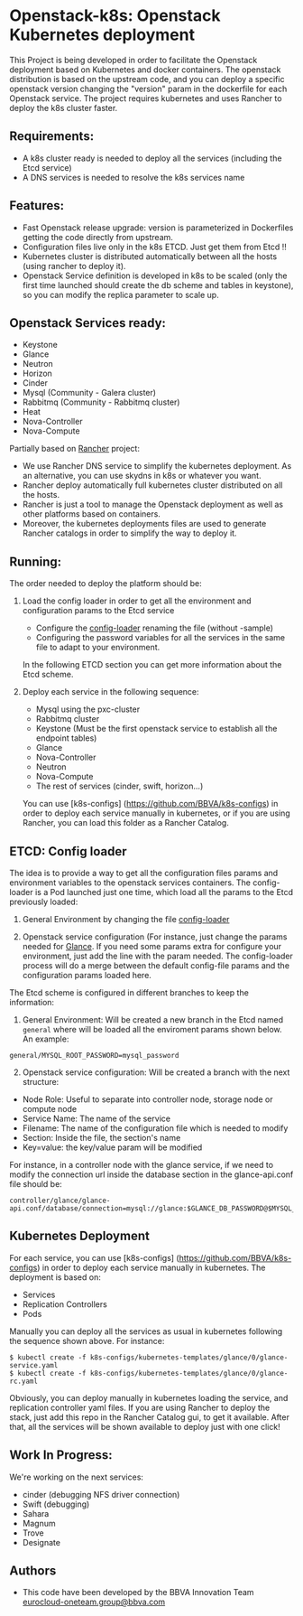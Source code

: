 # Openstack-k8s: Openstack Kubernetes deployment

This Project is being developed in order to facilitate the Openstack deployment based on Kubernetes and docker containers.
The openstack distribution is based on the upstream code, and you can deploy a specific openstack version changing the "version" param in the dockerfile for each Openstack service.
The project requires kubernetes and uses Rancher to deploy the k8s cluster faster.

## Requirements:
- A k8s cluster ready is needed to deploy all the services (including the Etcd service)
- A DNS services is needed to resolve the k8s services name

## Features:
- Fast Openstack release upgrade: version is parameterized in Dockerfiles getting the code directly from upstream.
- Configuration files live only in the k8s ETCD. Just get them from Etcd !!
- Kubernetes cluster is distributed automatically between all the hosts (using rancher to deploy it).
- Openstack Service definition is developed in k8s to be scaled (only the first time launched should create the db scheme and tables in keystone), so you can modify the replica parameter to scale up.

## Openstack Services ready:
- Keystone
- Glance
- Neutron
- Horizon
- Cinder
- Mysql (Community - Galera cluster)
- Rabbitmq (Community - Rabbitmq cluster)
- Heat
- Nova-Controller
- Nova-Compute

Partially based on [Rancher](https://github.com/rancher) project: 
- We use Rancher DNS service to simplify the kubernetes deployment. As an alternative, you can use skydns in k8s or whatever you want.
- Rancher deploy automatically full kubernetes cluster distributed on all the hosts.
- Rancher is just a tool to manage the Openstack deployment as well as other platforms based on containers.
- Moreover, the kubernetes deployments files are used to generate Rancher catalogs in order to simplify the way to deploy it.


## Running:

The order needed to deploy the platform should be:

1. Load the config loader in order to get all the environment and configuration params to the Etcd service
   - Configure the [config-loader](https://github.com/BBVA/openstack-k8s/tree/master/config-loader/data/bootstrap/general) renaming the file (without -sample)
   - Configuring the password variables for all the services in the same file to adapt to your environment.

   In the following ETCD section you can get more information about the Etcd scheme.

2. Deploy each service in the following sequence:
   - Mysql using the pxc-cluster
   - Rabbitmq cluster
   - Keystone (Must be the first openstack service to establish all the endpoint tables)
   - Glance
   - Nova-Controller
   - Neutron
   - Nova-Compute
   - The rest of services (cinder, swift, horizon...)
   
   You can use [k8s-configs] (https://github.com/BBVA/k8s-configs) in order to deploy each service manually in kubernetes, or if you are using Rancher, you can load this folder as a Rancher Catalog.
  
## ETCD: Config loader

The idea is to provide a way to get all the configuration files params and environment variables to the openstack services containers.
The config-loader is a Pod launched just one time, which load all the params to the Etcd previously loaded:

1. General Environment by changing the file [config-loader](https://github.com/BBVA/openstack-k8s/tree/master/config-loader/data/bootstrap/general)

2. Openstack service configuration (For instance, just change the params needed for [Glance](https://github.com/BBVA/openstack-k8s/tree/master/config-loader/data/bootstrap/glance/). If you need some params extra for configure your environment, just add the line with the param needed.
      The config-loader process will do a merge between the default config-file params and the configuration params loaded here.

The Etcd scheme is configured in different branches to keep the information:

1. General Environment: Will be created a new branch in the Etcd named `general` where will be loaded all the enviroment params shown below. An example:
  ```
  general/MYSQL_ROOT_PASSWORD=mysql_password
  ```
2. Openstack service configuration: Will be created a branch with the next structure:
  * Node Role: Useful to separate into controller node, storage node or compute node
  * Service Name: The name of the service
  * Filename: The name of the configuration file which is needed to modify
  * Section: Inside the file, the section's name
  * Key=value: the key/value param will be modified

For instance, in a controller node with the glance service, if we need to modify the connection url inside the database section in the glance-api.conf file should be:
```
controller/glance/glance-api.conf/database/connection=mysql://glance:$GLANCE_DB_PASSWORD@$MYSQL_HOST/glance
```

## Kubernetes Deployment

For each service, you can use [k8s-configs] (https://github.com/BBVA/k8s-configs) in order to deploy each service manually in kubernetes. The deployment is based on:
 - Services
 - Replication Controllers
 - Pods

Manually you can deploy all the services as usual in kubernetes following the sequence shown above. For instance:
```
$ kubectl create -f k8s-configs/kubernetes-templates/glance/0/glance-service.yaml
$ kubectl create -f k8s-configs/kubernetes-templates/glance/0/glance-rc.yaml
```
Obviously, you can deploy manually in kubernetes loading the service, and replication controller yaml files. If you are using Rancher to deploy the stack, just add this repo in the Rancher Catalog gui, to get it available.
After that, all the services will be shown available to deploy just with one click!


## Work In Progress:

We're working on the next services:

- cinder (debugging NFS driver connection)
- Swift (debugging)
- Sahara
- Magnum
- Trove
- Designate

## Authors
- This code have been developed by the BBVA Innovation Team <eurocloud-oneteam.group@bbva.com>